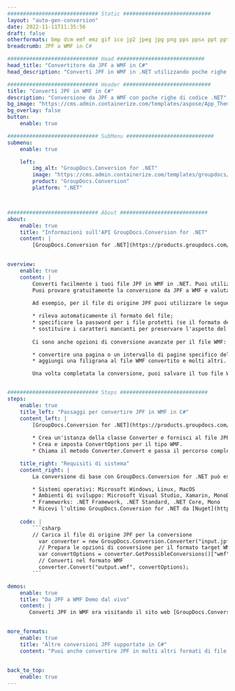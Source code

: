 ```yaml
---
############################# Static ############################
layout: "auto-gen-conversion"
date: 2022-11-11T11:35:56
draft: false
otherformats: bmp dcm emf emz gif ico jp2 jpeg jpg png pps ppsx ppt pptx psb psd svg svgz tga tif tiff webp wmf wmz
breadcrumb: JPF a WMF in C#

############################# Head ############################
head_title: "Convertitore da JPF a WMF in C#"
head_description: "Converti JPF in WMF in .NET utilizzando poche righe di codice. Utilizza l'API di conversione dei documenti di GroupDocs per convertire oltre 160 formati di file."

############################# Header ############################
title: "Converti JPF in WMF in C#"
description: "Conversione da JPF a WMF con poche righe di codice .NET"
bg_image: "https://cms.admin.containerize.com/templates/aspose/App_Themes/V3/images/bg/header1.png"
bg_overlay: false
button:
    enable: true

############################# SubMenu ############################
submenu:
    enable: true

    left:
        img_alt: "GroupDocs.Conversion for .NET"
        image: "https://cms.admin.containerize.com/templates/groupdocs/images/product-logos/90x90-noborder/groupdocs-conversion-net.png"
        product: "GroupDocs.Conversion"
        platform: ".NET"



############################# About ############################
about:
    enable: true
    title: "Informazioni sull'API GroupDocs.Conversion for .NET"
    content: |
        [GroupDocs.Conversion for .NET](https://products.groupdocs.com/conversion/net/) può essere utilizzato per convertire Microsoft Word, Excel, PowerPoint, PDF, Visio e altri formati. GroupDocs.Conversion è un'API standalone adatta per sistemi interni e back-end in cui sono richieste prestazioni elevate. Non dipende da alcun software come Microsoft o Open Office.
    

overview:
    enable: true
    content: |
        Converti facilmente i tuoi file JPF in WMF in .NET. Puoi utilizzare solo un paio di righe di codice C# in qualsiasi piattaforma a tua scelta come: Windows, Linux, macOS.
        Puoi provare gratuitamente la conversione da JPF a WMF e valutare la qualità dei risultati della conversione. Insieme a semplici scenari di conversione di file, puoi provare opzioni più avanzate per caricare il file di origine JPF e per salvare il risultato di output WMF. 
        
        Ad esempio, per il file di origine JPF puoi utilizzare le seguenti opzioni di caricamento:

        * rileva automaticamente il formato del file;
        * specificare la password per i file protetti (se il formato del file lo supporta);
        * sostituire i caratteri mancanti per preservare l'aspetto del documento.
        
        Ci sono anche opzioni di conversione avanzate per il file WMF:

        * convertire una pagina o un intervallo di pagine specifico del documento;
        * aggiungi una filigrana al file WMF convertito e molti altri.

        Una volta completata la conversione, puoi salvare il tuo file WMF nel percorso del file locale o in qualsiasi archivio di terze parti come FTP, Amazon S3, Google Drive, Dropbox ecc. Nota: per convertire JPF in {{ TO}} non è necessario alcun software aggiuntivo installato, come MS Office, Open Office, Adobe Acrobat Reader ecc.


############################# Steps ############################
steps:
    enable: true
    title_left: "Passaggi per convertire JPF in WMF in C#"
    content_left: |
        [GroupDocs.Conversion for .NET](https://products.groupdocs.com/conversion/net/) consente agli sviluppatori di convertire facilmente un file JPF in WMF con poche righe di codice.
        
        * Crea un'istanza della classe Converter e fornisci al file JPF il percorso completo
        * Crea e imposta ConvertOptions per il tipo WMF.
        * Chiama il metodo Converter.Convert e passa il percorso completo e il formato (WMF) come parametro

    title_right: "Requisiti di sistema"
    content_right: |
        La conversione di base con GroupDocs.Conversion for .NET può essere eseguita in pochi semplici passaggi. Le nostre API sono supportate su tutte le principali piattaforme e sistemi operativi. Prima di eseguire il codice seguente, assicurati di avere i seguenti prerequisiti installati sul tuo sistema.

        * Sistemi operativi: Microsoft Windows, Linux, MacOS
        * Ambienti di sviluppo: Microsoft Visual Studio, Xamarin, MonoDevelop
        * Frameworks: .NET Framework, .NET Standard, .NET Core, Mono
        * Ricevi l'ultimo GroupDocs.Conversion for .NET da [Nuget](https://www.nuget.org/packages/groupdocs.conversion)
         
    code: |
        ```csharp    
        // Carica il file di origine JPF per la conversione
          var converter = new GroupDocs.Conversion.Converter("input.jpf");
          // Prepara le opzioni di conversione per il formato target WMF
          var convertOptions = converter.GetPossibleConversions()["wmf"].ConvertOptions;
          // Converti nel formato WMF
          converter.Convert("output.wmf", convertOptions);
        ```

demos:
    enable: true
    title: "Da JPF a WMF Demo dal vivo"
    content: |
       Converti JPF in WMF ora visitando il sito web [GroupDocs.Conversion App](https://products.groupdocs.app/conversion/family). La demo online presenta i seguenti vantaggi
          

more_formats:
    enable: true
    title: "Altre conversioni JPF supportate in C#"
    content: "Puoi anche convertire JPF in molti altri formati di file. Si prega di consultare l'elenco di seguito."
       
       
back_to_top:
    enable: true
---
```


